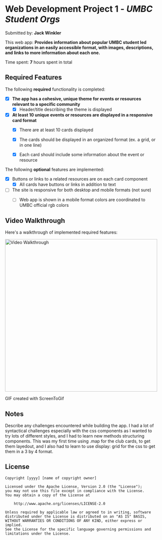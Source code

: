 # Web Development Project 1 - *UMBC Student Orgs*

Submitted by: **Jack Winkler**

This web app: **Provides information about popular UMBC student led organizations in an easily accessible format, with images, descriptions, and links to more information about each one.**

Time spent: **7** hours spent in total

## Required Features

The following **required** functionality is completed:

- [x] **The app has a cohesive, unique theme for events or resources relevant to a specific community**
  - [x] Header/title describing the theme is displayed
- [x] **At least 10 unique events or resources are displayed in a responsive card format**
  - [x] There are at least 10 cards displayed 
  - [x] The cards should be displayed in an organized format (ex. a grid, or in one line)
  - [x] Each card should include some information about the event or resource


The following **optional** features are implemented:

- [x] Buttons or links to a related resources are on each card component
  - [x] All cards have buttons or links in addition to text
- [ ] The site is responsive for both desktop and mobile formats (not sure)
  - [ ] Web app is shown in a mobile format
  colors are coordinated to UMBC official rgb colors


## Video Walkthrough

Here's a walkthrough of implemented required features:

<img src="src/assets/WEB_102_Proj1_Jack_Winkler.gif" alt="Video Walkthrough" width="500" />

<!-- Replace this with whatever GIF tool you used! -->
GIF created with ScreenToGif
<!-- Recommended tools:
[Kap](https://getkap.co/) for macOS
[ScreenToGif](https://www.screentogif.com/) for Windows
[peek](https://github.com/phw/peek) for Linux. -->

## Notes

Describe any challenges encountered while building the app.
I had a lot of syntactical challenges especially with the css components as I wanted to try lots of different styles, and I had to learn new methods structuring components. This was my first time using .map for the club cards, to get them layedout, and I also had to learn to use display: grid for the css to get them in a 3 by 4 format.

## License

    Copyright [yyyy] [name of copyright owner]

    Licensed under the Apache License, Version 2.0 (the "License");
    you may not use this file except in compliance with the License.
    You may obtain a copy of the License at

        http://www.apache.org/licenses/LICENSE-2.0

    Unless required by applicable law or agreed to in writing, software
    distributed under the License is distributed on an "AS IS" BASIS,
    WITHOUT WARRANTIES OR CONDITIONS OF ANY KIND, either express or implied.
    See the License for the specific language governing permissions and
    limitations under the License.

